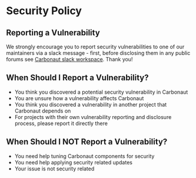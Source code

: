 # Security Policy

## Reporting a Vulnerability

We strongly encourage you to report security vulnerabilities to
one of our maintainers via a slack message - first, before
disclosing them in any public forums see [Carbonaut slack workspace](https://join.slack.com/t/carbonautgroup/shared_invite/zt-1rmr9yviv-aBXEaDp4JxTAgqOVD22TGg).
Thank you!

## When Should I Report a Vulnerability?

- You think you discovered a potential security vulnerability in Carbonaut
- You are unsure how a vulnerability affects Carbonaut
- You think you discovered a vulnerability in another project that Carbonaut depends on
- For projects with their own vulnerability reporting and disclosure process, please report it directly there

## When Should I NOT Report a Vulnerability?

- You need help tuning Carbonaut components for security
- You need help applying security related updates
- Your issue is not security related
